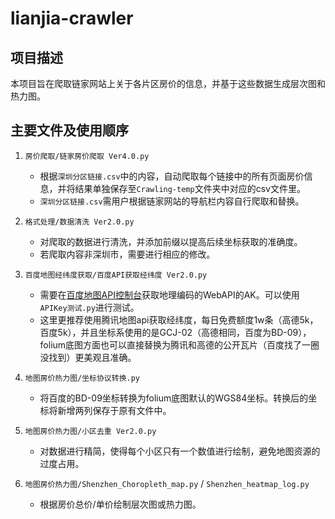 # lianjia-crawler

## 项目描述
本项目旨在爬取链家网站上关于各片区房价的信息，并基于这些数据生成层次图和热力图。

## 主要文件及使用顺序

1. `房价爬取/链家房价爬取 Ver4.0.py`
   - 根据`深圳分区链接.csv`中的内容，自动爬取每个链接中的所有页面房价信息，并将结果单独保存至`Crawling-temp`文件夹中对应的csv文件里。
   - `深圳分区链接.csv`需用户根据链家网站的导航栏内容自行爬取和替换。

2. `格式处理/数据清洗 Ver2.0.py`
   - 对爬取的数据进行清洗，并添加前缀以提高后续坐标获取的准确度。
   - 若爬取内容非深圳市，需要进行相应的修改。

3. `百度地图经纬度获取/百度API获取经纬度 Ver2.0.py`
   - 需要在[百度地图API控制台](https://lbsyun.baidu.com/apiconsole/key#/home)获取地理编码的WebAPI的AK。可以使用`APIKey测试.py`进行测试。
   - 这里更推荐使用腾讯地图api获取经纬度，每日免费额度1w条（高德5k，百度5k），并且坐标系使用的是GCJ-02（高德相同，百度为BD-09），folium底图方面也可以直接替换为腾讯和高德的公开瓦片（百度找了一圈没找到）更美观且准确。

4. `地图房价热力图/坐标协议转换.py`
   - 将百度的BD-09坐标转换为folium底图默认的WGS84坐标。转换后的坐标将新增两列保存于原有文件中。

5. `地图房价热力图/小区去重 Ver2.0.py`
   - 对数据进行精简，使得每个小区只有一个数值进行绘制，避免地图资源的过度占用。

6. `地图房价热力图/Shenzhen_Choropleth_map.py` / `Shenzhen_heatmap_log.py`
   - 根据房价总价/单价绘制层次图或热力图。

